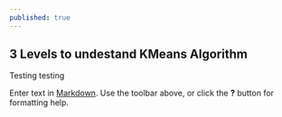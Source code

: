 ```yaml
---
published: true
---
```

## 3 Levels to undestand KMeans Algorithm

Testing testing

Enter text in [Markdown](http://daringfireball.net/projects/markdown/). Use the toolbar above, or click the **?** button for formatting help.
